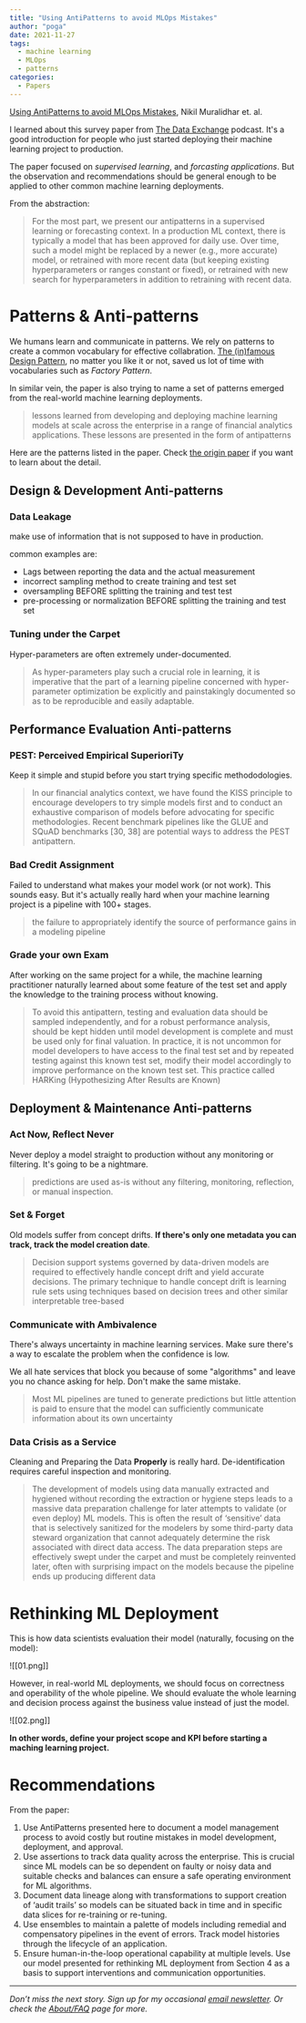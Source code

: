 ```yaml
---
title: "Using AntiPatterns to avoid MLOps Mistakes"
author: "poga"
date: 2021-11-27
tags:
  - machine learning
  - MLOps
  - patterns
categories:
  - Papers
---
```


[Using AntiPatterns to avoid MLOps Mistakes](https://arxiv.org/abs/2107.00079), Nikil Muralidhar et. al.

I learned about this survey paper from [The Data Exchange](https://thedataexchange.media/mlops-anti-patterns/) podcast. It's a good introduction for people who just started deploying their machine learning project to production.

The paper focused on _supervised learning_, and _forcasting applications_. But the observation and recommendations should be general enough to be applied to other common machine learning deployments.

<!--more-->


From the abstraction:

> For the most part, we present our antipatterns in a supervised learning or forecasting context. In a production ML context, there is typically a model that has been approved for daily use. Over time, such a model might be replaced by a newer (e.g., more accurate) model, or retrained with more recent data (but keeping existing hyperparameters or ranges constant or fixed), or retrained with new search for hyperparameters in addition to retraining with recent data.

# Patterns & Anti-patterns

We humans learn and communicate in patterns. We rely on patterns to create a common vocabulary for effective collabration. [The (in)famous Design Pattern](https://en.wikipedia.org/wiki/Design_Patterns), no matter you like it or not, saved us lot of time with vocabularies such as *Factory Pattern*.

In similar vein, the paper is also trying to name a set of patterns emerged from the real-world machine learning deployments.

> lessons learned from developing and deploying machine learning models at scale across the enterprise in a range of financial analytics applications. These lessons are presented in the form of antipatterns

Here are the patterns listed in the paper. Check [the origin paper](https://arxiv.org/abs/2107.00079) if you want to learn about the detail.

## Design & Development Anti-patterns

### Data Leakage

make use of information that is not supposed to have in production.

common examples are:

- Lags between reporting the data and the actual measurement
- incorrect sampling method to create training and test set
- oversampling BEFORE splitting the training and test test
- pre-processing or normalization BEFORE splitting the training and test set

### Tuning under the Carpet

Hyper-parameters are often extremely under-documented.

> As hyper-parameters play such a crucial role in learning, it is imperative that the part of a learning pipeline concerned with hyper-parameter optimization be explicitly and painstakingly documented so as to be reproducible and easily adaptable.

## Performance Evaluation Anti-patterns

### PEST: Perceived Empirical SuperioriTy

Keep it simple and stupid before you start trying specific methododologies.

> In our financial analytics context, we have found the KISS principle to encourage developers to try simple models first and to conduct an exhaustive comparison of models before advocating for specific methodologies. Recent benchmark pipelines like the GLUE and SQuAD benchmarks [30, 38] are potential ways to address the PEST antipattern.

### Bad Credit Assignment

Failed to understand what makes your model work (or not work). This sounds easy. But it's actually really hard when your machine learning project is a pipeline with 100+ stages.

>  the failure to appropriately identify the source of performance gains in a modeling pipeline

### Grade your own Exam

After working on the same project for a while, the machine learning practitioner naturally learned about some feature of the test set and apply the knowledge to the training process without knowing.

>  To avoid this antipattern, testing and evaluation data should be sampled independently, and for a robust performance analysis, should be kept hidden until model development is complete and must be used only for final valuation. In practice, it is not uncommon for model developers to have access to the final test set and by repeated testing against this known test set, modify their model accordingly to improve performance on the known test set. This practice called HARKing (Hypothesizing After Results are Known)

## Deployment & Maintenance Anti-patterns

### Act Now, Reflect Never

Never deploy a model straight to production without any monitoring or filtering. It's going to be a nightmare.

> predictions are used as-is without any filtering, monitoring, reflection, or manual inspection.

### Set & Forget

Old models suffer from concept drifts. **If there's only one metadata you can track, track the model creation date**.

> Decision support systems governed by data-driven models are required to effectively handle concept drift and yield accurate decisions. The primary technique to handle concept drift is learning rule sets using techniques based on decision trees and other similar interpretable tree-based

### Communicate with Ambivalence

There's always uncertainty in machine learning services. Make sure there's a way to escalate the problem when the confidence is low.

We all hate services that block you because of some "algorithms" and leave you no chance asking for help. Don't make the same mistake.

> Most ML pipelines are tuned to generate predictions but little attention is paid to ensure that the model can sufficiently communicate information about its own uncertainty

### Data Crisis as a Service

Cleaning and Preparing the Data **Properly** is really hard. De-identification requires careful inspection and monitoring.

> The development of models using data manually extracted and hygiened without recording the extraction or hygiene steps leads to a massive data preparation challenge for later attempts to validate (or even deploy) ML models. This is often the result of ‘sensitive’ data that is selectively sanitized for the modelers by some third-party data steward organization that cannot adequately determine the risk associated with direct data access. The data preparation steps are effectively swept under the carpet and must be completely reinvented later, often with surprising impact on the models because the pipeline ends up producing different data

# Rethinking ML Deployment

This is how data scientists evaluation their model (naturally, focusing on the model):

![[01.png]]

However, in real-world ML deployments, we should focus on correctness and operability of the whole pipeline. We should evaluate the whole learning and decision process against the business value instead of just the model.

![[02.png]]

**In other words, define your project scope and KPI before starting a maching learning project.**


# Recommendations

From the paper:

1. Use AntiPatterns presented here to document a model management process to avoid costly but routine mistakes in model development, deployment, and approval.
2. Use assertions to track data quality across the enterprise. This is crucial since ML models can be so dependent on faulty or noisy data and suitable checks and balances can ensure a safe operating environment for ML algorithms.
3. Document data lineage along with transformations to support creation of ‘audit trails’ so models can be situated back in time and in specific data slices for re-training or re-tuning.
4. Use ensembles to maintain a palette of models including remedial and compensatory pipelines in the event of errors. Track model histories through the lifecycle of an application.
5. Ensure human-in-the-loop operational capability at multiple levels. Use our model presented for rethinking ML deployment from Section 4 as a basis to support interventions and communication opportunities.

---

_Don’t miss the next story. Sign up for my occasional_ [_email newsletter_](https://poga.substack.com/)_. Or check the_ [_About/FAQ_](https://devpoga.org/) _page for more._



